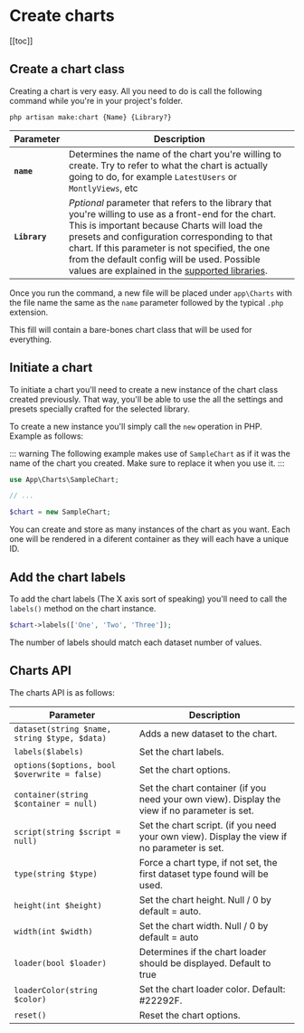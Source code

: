 # Create charts

[[toc]]

## Create a chart class

Creating a chart is very easy. All you need to do is call the following command while you're in your project's folder.

```
php artisan make:chart {Name} {Library?}
```

| Parameter   | Description |
| ----------- | ------------- |
| **`name`** | Determines the name of the chart you're willing to create. Try to refer to what the chart is actually going to do, for example `LatestUsers` or `MontlyViews`, etc |
| **`Library`** | *Pptional* parameter that refers to the library that you're willing to use as a front-end for the chart. This is important because Charts will load the presets and configuration corresponding to that chart. If this parameter is not specified, the one from the default config will be used. Possible values are explained in the [supported libraries](/docs/supported_libraries.html).      |

Once you run the command, a new file will be placed under `app\Charts` with the file name the same as the `name` parameter followed
by the typical `.php` extension.

This fill will contain a bare-bones chart class that will be used for everything.

## Initiate a chart

To initiate a chart you'll need to create a new instance of the chart class created previously. That way, you'll be able to use the
all the settings and presets specially crafted for the selected library.

To create a new instance you'll simply call the `new` operation in PHP. Example as follows:

::: warning
The following example makes use of `SampleChart` as if it was the name of the chart you created. Make sure to replace it
when you use it.
:::

```php
use App\Charts\SampleChart;

// ...

$chart = new SampleChart;
```

You can create and store as many instances of the chart as you want. Each one will be rendered in a diferent container as they
will each have a unique ID.

## Add the chart labels

To add the chart labels (The X axis sort of speaking) you'll need to call the `labels()` method on the chart instance.

```php
$chart->labels(['One', 'Two', 'Three']);
```

The number of labels should match each dataset number of values.

## Charts API

The charts API is as follows:

| Parameter                                    | Description                                                                                   |
| -------------------------------------------- | --------------------------------------------------------------------------------------------- |
| `dataset(string $name, string $type, $data)` | Adds a new dataset to the chart.                                                              |
| `labels($labels)`                            | Set the chart labels.                                                                         |
| `options($options, bool $overwrite = false)` | Set the chart options.                                                                        |
| `container(string $container = null)`        | Set the chart container (if you need your own view). Display the view if no parameter is set. |
| `script(string $script = null)`              | Set the chart script. (if you need your own view). Display the view if no parameter is set.   |
| `type(string $type)`                         | Force a chart type, if not set, the first dataset type found will be used.                    |
| `height(int $height)`                        | Set the chart height. Null / 0 by default = auto.                                             |
| `width(int $width)`                          | Set the chart width. Null / 0 by default = auto                                               |
| `loader(bool $loader)`                       | Determines if the chart loader should be displayed. Default to true                           |
| `loaderColor(string $color)`                 | Set the chart loader color. Default: #22292F.                                                 |
| `reset()`                                    | Reset the chart options.                                                                      |